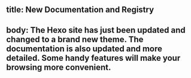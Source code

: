 title: New Documentation and Registry
---
body: The Hexo site has just been updated and changed to a brand new theme. The documentation is also updated and more detailed. Some handy features will make your browsing more convenient.
---

